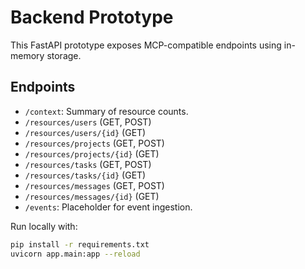 # Backend Prototype

This FastAPI prototype exposes MCP-compatible endpoints using in-memory storage.

## Endpoints

- `/context`: Summary of resource counts.
- `/resources/users` (GET, POST)
- `/resources/users/{id}` (GET)
- `/resources/projects` (GET, POST)
- `/resources/projects/{id}` (GET)
- `/resources/tasks` (GET, POST)
- `/resources/tasks/{id}` (GET)
- `/resources/messages` (GET, POST)
- `/resources/messages/{id}` (GET)
- `/events`: Placeholder for event ingestion.

Run locally with:

```bash
pip install -r requirements.txt
uvicorn app.main:app --reload
```
